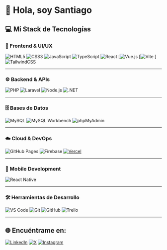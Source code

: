 # 👋 Hola, soy Santiago

## 💻 Mi Stack de Tecnologías

### 🎨 Frontend & UI/UX
![HTML5](https://img.shields.io/badge/HTML5-E34F26?style=flat&logo=html5&logoColor=white)
![CSS3](https://img.shields.io/badge/CSS3-1572B6?style=flat&logo=css3&logoColor=white)
![JavaScript](https://img.shields.io/badge/JavaScript-F7DF1E?style=flat&logo=javascript&logoColor=black)
![TypeScript](https://img.shields.io/badge/TypeScript-3178C6?style=flat&logo=typescript&logoColor=white)
![React](https://img.shields.io/badge/React-20232A?style=flat&logo=react&logoColor=61DAFB)
[![Vue.js](https://img.shields.io/badge/Vue.js-35495E?style=flat&logo=vuedotjs&logoColor=4FC08D)
[![Vite](https://img.shields.io/badge/Vite-646CFF?style=flat&logo=vite&logoColor=FFD62E)
[![TailwindCSS](https://img.shields.io/badge/Tailwind_CSS-38B2AC?style=flat&logo=tailwind-css&logoColor=white)

---

### ⚙️ Backend & APIs
![PHP](https://img.shields.io/badge/PHP-777BB4?style=flat&logo=php&logoColor=white)
![Laravel](https://img.shields.io/badge/Laravel-FF2D20?style=flat&logo=laravel&logoColor=white)
![Node.js](https://img.shields.io/badge/Node.js-43853D?style=flat&logo=node.js&logoColor=white)
![.NET](https://img.shields.io/badge/.NET-512BD4?style=flat&logo=dotnet&logoColor=white)

---

### 🗄️ Bases de Datos
![MySQL](https://img.shields.io/badge/MySQL-005C84?style=flat&logo=mysql&logoColor=white)
![MySQL Workbench](https://img.shields.io/badge/MySQL_Workbench-4479A1?style=flat&logo=mysql&logoColor=white)
![phpMyAdmin](https://img.shields.io/badge/phpMyAdmin-6C78AF?style=flat&logo=phpmyadmin&logoColor=white)

---

### ☁️ Cloud & DevOps
![GitHub Pages](https://img.shields.io/badge/GitHub_Pages-222222?style=flat&logo=githubpages&logoColor=white)
![Firebase](https://img.shields.io/badge/Firebase-FFCA28?style=flat&logo=firebase&logoColor=black)
[![Vercel](https://img.shields.io/badge/Vercel-000000?style=flat&logo=vercel&logoColor=white)](https://vercel.com/tuusuario)

---

### 📱 Mobile Development
![React Native](https://img.shields.io/badge/React_Native-20232A?style=flat&logo=react&logoColor=61DAFB)

---

### 🛠️ Herramientas de Desarrollo
![VS Code](https://img.shields.io/badge/VS_Code-0078D4?style=flat&logo=visualstudiocode&logoColor=white)
![Git](https://img.shields.io/badge/Git-F05032?style=flat&logo=git&logoColor=white)
![GitHub](https://img.shields.io/badge/GitHub-181717?style=flat&logo=github&logoColor=white)
![Trello](https://img.shields.io/badge/Trello-0052CC?style=flat&logo=trello&logoColor=white)

---

## 🌐 Encuéntrame en:
[![LinkedIn](https://img.shields.io/badge/LinkedIn-0A66C2?style=flat&logo=linkedin&logoColor=white)](https://www.linkedin.com/in/santiago-ignacio-caso-)
[![X](https://img.shields.io/badge/X-000000?style=flat&logo=x&logoColor=white)](https://x.com/santiag22249100)
[![Instagram](https://img.shields.io/badge/Instagram-E4405F?style=flat&logo=instagram&logoColor=white)](https://www.instagram.com/santiagocaso_)
